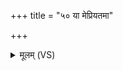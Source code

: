 +++
title = "५० या मेप्रियतमा"

+++
<details><summary>मूलम् (VS)</summary>

या मे॑प्रि॒यत॑मा त॒नूः सा मे॑ बिभाय॒ वास॑सः। तस्याग्रे॒ त्वं व॑नस्पते नी॒विंकृ॑णुष्व॒ मा व॒यं रि॑षाम ॥
</details>